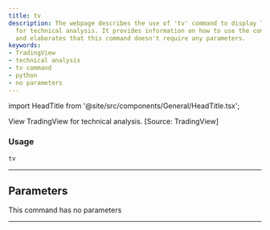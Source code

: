 ```yaml
---
title: tv
description: The webpage describes the use of 'tv' command to display TradingView
  for technical analysis. It provides information on how to use the command in python,
  and elaborates that this command doesn't require any parameters.
keywords:
- TradingView
- technical analysis
- tv command
- python
- no parameters
---
```


import HeadTitle from '@site/src/components/General/HeadTitle.tsx';

<HeadTitle title="stocks/ta/tv - Reference | OpenBB Terminal Docs" />

View TradingView for technical analysis. [Source: TradingView]

### Usage

```python
tv
```

---

## Parameters

This command has no parameters


---
